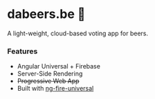 # dabeers.be 🍺
A light-weight, cloud-based voting app for beers.

### Features
- Angular Universal + Firebase
- Server-Side Rendering
- ~~Progressive Web App~~
- Built with [ng-fire-universal](https://github.com/jrodl3r/ng-fire-universal)
